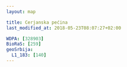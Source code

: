 ```yaml
---
layout: map

title: Cerjanska pećina
last_modified_at: 2018-05-23T08:07:27+02:00

WDPA: [328903]
BioRaS: [259]
geoSrbija:
  L1_183: [140]
---
```


